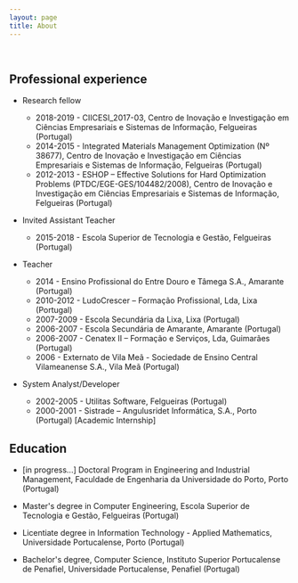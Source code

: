 ```yaml
---
layout: page
title: About
---
```


&nbsp;

## Professional experience

* Research fellow
  * 2018-2019 - CIICESI_2017-03, Centro de Inovação e Investigação em Ciências Empresariais e Sistemas de Informação, Felgueiras (Portugal)
  * 2014-2015 - Integrated Materials Management Optimization (Nº 38677), Centro de Inovação e Investigação em Ciências Empresariais e Sistemas de Informação, Felgueiras (Portugal)
  * 2012-2013 - ESHOP – Effective Solutions for Hard Optimization Problems (PTDC/EGE-GES/104482/2008), Centro de Inovação e Investigação em Ciências Empresariais e Sistemas de Informação, Felgueiras (Portugal)

* Invited Assistant Teacher
  * 2015-2018 - Escola Superior de Tecnologia e Gestão, Felgueiras (Portugal)

* Teacher
  * 2014 - Ensino Profissional do Entre Douro e Tâmega S.A., Amarante (Portugal)
  * 2010-2012 - LudoCrescer – Formação Profissional, Lda, Lixa (Portugal)
  * 2007-2009 - Escola Secundária da Lixa, Lixa (Portugal)
  * 2006-2007 - Escola Secundária de Amarante, Amarante (Portugal)
  * 2006-2007 - Cenatex II – Formação e Serviços, Lda, Guimarães (Portugal)
  * 2006 - Externato de Vila Meã - Sociedade de Ensino Central Vilameanense S.A., Vila Meã (Portugal)

* System Analyst/Developer
  * 2002-2005 - Utilitas Software, Felgueiras (Portugal)
  * 2000-2001 - Sistrade – Angulusridet Informática, S.A., Porto (Portugal) [Academic Internship]

## Education

* [in progress...] Doctoral Program in Engineering and Industrial Management, Faculdade de Engenharia da Universidade do Porto, Porto (Portugal)

* Master's degree in Computer Engineering, Escola Superior de Tecnologia e Gestão, Felgueiras (Portugal)

* Licentiate degree in Information Technology - Applied Mathematics, Universidade Portucalense, Porto (Portugal)

* Bachelor's degree, Computer Science, Instituto Superior Portucalense de Penafiel, Universidade Portucalense, Penafiel (Portugal)
